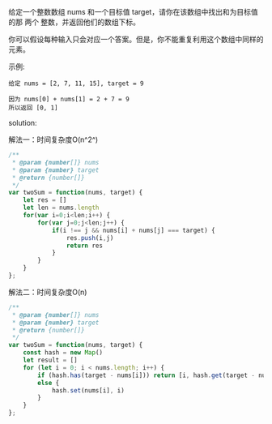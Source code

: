 给定一个整数数组 nums 和一个目标值 target，请你在该数组中找出和为目标值的那 两个 整数，并返回他们的数组下标。

你可以假设每种输入只会对应一个答案。但是，你不能重复利用这个数组中同样的元素。

示例:

```text
给定 nums = [2, 7, 11, 15], target = 9

因为 nums[0] + nums[1] = 2 + 7 = 9
所以返回 [0, 1]
```

solution:

解法一：时间复杂度O(n^2^)

```javascript
/**
 * @param {number[]} nums
 * @param {number} target
 * @return {number[]}
 */
var twoSum = function(nums, target) {
    let res = []
    let len = nums.length
    for(var i=0;i<len;i++) {
        for(var j=0;j<len;j++) {
            if(i !== j && nums[i] + nums[j] === target) {
                res.push(i,j)
                return res
            }
        }
    }
};
```

解法二：时间复杂度O(n)

```javascript
/**
 * @param {number[]} nums
 * @param {number} target
 * @return {number[]}
 */
var twoSum = function(nums, target) {
    const hash = new Map()
    let result = []
    for (let i = 0; i < nums.length; i++) {
        if (hash.has(target - nums[i])) return [i, hash.get(target - nums[i])]
        else {
            hash.set(nums[i], i)
        }
    }
};
```
